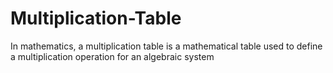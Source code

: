 # Multiplication-Table
In mathematics, a multiplication table is a mathematical table used to define a multiplication operation for an algebraic system

